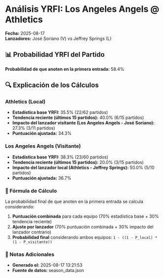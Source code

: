 # Análisis YRFI: Los Angeles Angels @ Athletics

**Fecha:** 2025-08-17  
**Lanzadores:** José Soriano (V) vs Jeffrey Springs (L)

## 📊 Probabilidad YRFI del Partido

**Probabilidad de que anoten en la primera entrada:** 58.4%

## 🔍 Explicación de los Cálculos

### Athletics (Local)
- **Estadística base YRFI:** 35.5% (22/62 partidos)
- **Tendencia reciente (últimos 15 partidos):** 40.0% (6/15 partidos)
- **Impacto del lanzador visitante (Los Angeles Angels - José Soriano):** 27.3% (3/11 partidos)
- **Puntuación ajustada:** 34.3%

### Los Angeles Angels (Visitante)
- **Estadística base YRFI:** 38.3% (23/60 partidos)
- **Tendencia reciente (últimos 15 partidos):** 20.0% (3/15 partidos)
- **Impacto del lanzador local (Athletics - Jeffrey Springs):** 50.0% (5/10 partidos)
- **Puntuación ajustada:** 36.7%

### 📝 Fórmula de Cálculo

La probabilidad final de que anoten en la primera entrada se calcula considerando:
1. **Puntuación combinada** para cada equipo (70% estadística base + 30% tendencia reciente)
2. **Ajuste por lanzador** (70% puntuación combinada + 30% impacto del lanzador contrario)
3. **Probabilidad final** considerando ambos equipos: `1 - ((1 - P_local) * (1 - P_visitante))`

### 📌 Notas Adicionales

- **Generado el:** 2025-08-17 13:21:53
- **Fuente de datos:** season_data.json
